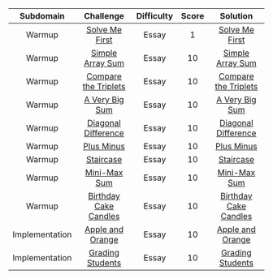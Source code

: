 |       Subdomain       |                 Challenge                 | Difficulty | Score |                                             Solution                                              |
| :-------------------: | :---------------------------------------: | :--------: | :---: | :-----------------------------------------------------------------------------------------------: |
|       Warmup       |                 [Solve Me First](https://www.hackerrank.com/challenges/solve-me-first/problem)                 | Essay | 1 |                                             [Solve Me First](https://github.com/ahmedali20/HackerRankSolutions/blob/main/Problem%20Solving/Solve%20Me%20First.java)                                              |
|       Warmup       |                 [Simple Array Sum](https://www.hackerrank.com/challenges/simple-array-sum/problem)                 | Essay | 10 |                                             [Simple Array Sum](https://github.com/ahmedali20/HackerRankSolutions/blob/main/Problem%20Solving/Simple%20Array%20Sum.java)                                              |
|       Warmup       |                 [Compare the Triplets](https://www.hackerrank.com/challenges/compare-the-triplets/problem)                 | Essay | 10 |                                             [Compare the Triplets](https://github.com/ahmedali20/HackerRankSolutions/blob/main/Problem%20Solving/Compare%20the%20Triplets.java)                                              |
|       Warmup       |                 [A Very Big Sum](https://www.hackerrank.com/challenges/a-very-big-sum/problem)                 | Essay | 10 |                                             [A Very Big Sum](https://github.com/ahmedali20/HackerRankSolutions/blob/main/Problem%20Solving/A%20Very%20Big%20Sum.java)                                              |
|       Warmup       |                 [Diagonal Difference](https://www.hackerrank.com/challenges/diagonal-difference/problem)                 | Essay | 10 |                                             [Diagonal Difference](https://github.com/ahmedali20/HackerRankSolutions/blob/main/Problem%20Solving/Diagonal%20Difference.java)                                              |
|       Warmup       |                 [Plus Minus](https://www.hackerrank.com/challenges/plus-minus/problem)                 | Essay | 10 |                                             [Plus Minus](https://github.com/ahmedali20/HackerRankSolutions/blob/main/Problem%20Solving/Plus%20Minus.java)                                              |
|       Warmup       |                 [Staircase](https://www.hackerrank.com/challenges/staircase/problem)                 | Essay | 10 |                                             [Staircase](https://github.com/ahmedali20/HackerRankSolutions/blob/main/Problem%20Solving/Staircase.java)                                              |
|       Warmup       |                 [Mini-Max Sum](https://www.hackerrank.com/challenges/mini-max-sum/problem)                 | Essay | 10 |                                             [Mini-Max Sum](https://github.com/ahmedali20/HackerRankSolutions/blob/main/Problem%20Solving/Mini-Max%20Sum.java)                                              |
|       Warmup       |                 [Birthday Cake Candles](https://www.hackerrank.com/challenges/birthday-cake-candles/problem)                 | Essay | 10 |                                             [Birthday Cake Candles](https://github.com/ahmedali20/HackerRankSolutions/blob/main/Problem%20Solving/Birthday%20Cake%20Candles.java)                                              |
|       Implementation       |                 [Apple and Orange](https://www.hackerrank.com/challenges/apple-and-orange/problem)                 | Essay | 10 |                                             [Apple and Orange](https://github.com/ahmedali20/HackerRankSolutions/blob/main/Problem%20Solving/Apple%20and%20Orange.java)                                              |
|       Implementation       |                 [Grading Students](https://www.hackerrank.com/challenges/grading/problem)                 | Essay | 10 |                                             [Grading Students](https://github.com/ahmedali20/HackerRankSolutions/blob/main/Problem%20Solving/Grading%20Students.java)                                              |
